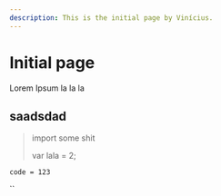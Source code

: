 ```yaml
---
description: This is the initial page by Vinícius.
---
```


# Initial page

Lorem Ipsum la la la

## saadsdad

> import some shit
>
> var lala = 2;

`code = 123`

\`\`

